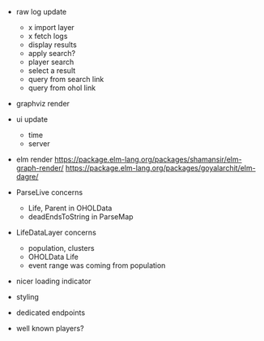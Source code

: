 - raw log update
  - x import layer
  - x fetch logs
  - display results
  - apply search?
  - player search
  - select a result
  - query from search link
  - query from ohol link
- graphviz render
- ui update
  - time
  - server
- elm render
  https://package.elm-lang.org/packages/shamansir/elm-graph-render/
  https://package.elm-lang.org/packages/goyalarchit/elm-dagre/

- ParseLive concerns
  - Life, Parent in OHOLData
  - deadEndsToString in ParseMap
- LifeDataLayer concerns
  - population, clusters
  - OHOLData Life
  - event range was coming from population

- nicer loading indicator
- styling
- dedicated endpoints
- well known players?
